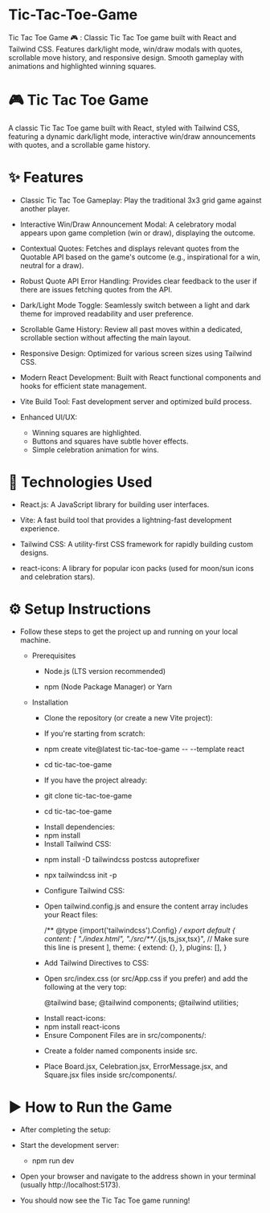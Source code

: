 # Tic-Tac-Toe-Game
Tic Tac Toe Game 🎮 : Classic Tic Tac Toe game built with React and Tailwind CSS. Features dark/light mode, win/draw modals with quotes, scrollable move history, and responsive design. Smooth gameplay with animations and highlighted winning squares.

# 🎮 Tic Tac Toe Game
A classic Tic Tac Toe game built with React, styled with Tailwind CSS, featuring a dynamic dark/light mode, interactive win/draw announcements with quotes, and a scrollable game history.


# ✨ Features

* Classic Tic Tac Toe Gameplay: Play the traditional 3x3 grid game against another player.

* Interactive Win/Draw Announcement Modal: A celebratory modal appears upon game completion (win or draw), displaying the outcome.

* Contextual Quotes: Fetches and displays relevant quotes from the Quotable API based on the game's outcome (e.g., inspirational for a win, neutral for a draw).

* Robust Quote API Error Handling: Provides clear feedback to the user if there are issues fetching quotes from the API.

* Dark/Light Mode Toggle: Seamlessly switch between a light and dark theme for improved readability and user preference.

* Scrollable Game History: Review all past moves within a dedicated, scrollable section without affecting the main layout.

* Responsive Design: Optimized for various screen sizes using Tailwind CSS.

* Modern React Development: Built with React functional components and hooks for efficient state management.

* Vite Build Tool: Fast development server and optimized build process.

* Enhanced UI/UX:
  - Winning squares are highlighted.
  - Buttons and squares have subtle hover effects.
  - Simple celebration animation for wins.


# 🚀 Technologies Used

* React.js: A JavaScript library for building user interfaces.

* Vite: A fast build tool that provides a lightning-fast development experience.

* Tailwind CSS: A utility-first CSS framework for rapidly building custom designs.

* react-icons: A library for popular icon packs (used for moon/sun icons and celebration stars).


# ⚙️ Setup Instructions

* Follow these steps to get the project up and running on your local machine.

  - Prerequisites

    * Node.js (LTS version recommended)
    
    * npm (Node Package Manager) or Yarn

  - Installation

    * Clone the repository (or create a new Vite project):

    * If you're starting from scratch:
    
     - npm create vite@latest tic-tac-toe-game -- --template react

     - cd tic-tac-toe-game

    * If you have the project already:

     - git clone <repository-url> tic-tac-toe-game

     - cd tic-tac-toe-game

    * Install dependencies:
   
     - npm install
  
    * Install Tailwind CSS:

     - npm install -D tailwindcss postcss autoprefixer
     
     - npx tailwindcss init -p

    * Configure Tailwind CSS:

    - Open tailwind.config.js and ensure the content array includes your React files:

      /** @type {import('tailwindcss').Config} */
      export default {
       content: [
        "./index.html",
        "./src/**/*.{js,ts,jsx,tsx}", // Make sure this line is present
       ],
       theme: {
       extend: {},
      },
      plugins: [],
      }

    * Add Tailwind Directives to CSS:

     - Open src/index.css (or src/App.css if you prefer) and add the following at the very top:
     
       @tailwind base;
       @tailwind components;
       @tailwind utilities;


    * Install react-icons:

     - npm install react-icons


    * Ensure Component Files are in src/components/:

     - Create a folder named components inside src.

     - Place Board.jsx, Celebration.jsx, ErrorMessage.jsx, and Square.jsx files inside src/components/.

# ▶️ How to Run the Game

 * After completing the setup:
 * Start the development server:

   - npm run dev


* Open your browser and navigate to the address shown in your terminal (usually http://localhost:5173).

* You should now see the Tic Tac Toe game running!
